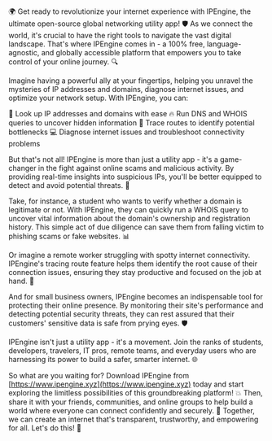 🌍 Get ready to revolutionize your internet experience with IPEngine, the ultimate open-source global networking utility app! 🛡️ As we connect the world, it's crucial to have the right tools to navigate the vast digital landscape. That's where IPEngine comes in - a 100% free, language-agnostic, and globally accessible platform that empowers you to take control of your online journey. 🔍

Imagine having a powerful ally at your fingertips, helping you unravel the mysteries of IP addresses and domains, diagnose internet issues, and optimize your network setup. With IPEngine, you can:

📡 Look up IP addresses and domains with ease
🔥 Run DNS and WHOIS queries to uncover hidden information
📍 Trace routes to identify potential bottlenecks
💻 Diagnose internet issues and troubleshoot connectivity problems

But that's not all! IPEngine is more than just a utility app - it's a game-changer in the fight against online scams and malicious activity. By providing real-time insights into suspicious IPs, you'll be better equipped to detect and avoid potential threats. 🚀

Take, for instance, a student who wants to verify whether a domain is legitimate or not. With IPEngine, they can quickly run a WHOIS query to uncover vital information about the domain's ownership and registration history. This simple act of due diligence can save them from falling victim to phishing scams or fake websites. 📊

Or imagine a remote worker struggling with spotty internet connectivity. IPEngine's tracing route feature helps them identify the root cause of their connection issues, ensuring they stay productive and focused on the job at hand. 💼

And for small business owners, IPEngine becomes an indispensable tool for protecting their online presence. By monitoring their site's performance and detecting potential security threats, they can rest assured that their customers' sensitive data is safe from prying eyes. 🛡️

IPEngine isn't just a utility app - it's a movement. Join the ranks of students, developers, travelers, IT pros, remote teams, and everyday users who are harnessing its power to build a safer, smarter internet. 🌐

So what are you waiting for? Download IPEngine from [https://www.ipengine.xyz](https://www.ipengine.xyz) today and start exploring the limitless possibilities of this groundbreaking platform! 💥 Then, share it with your friends, communities, and online groups to help build a world where everyone can connect confidently and securely. 🌟 Together, we can create an internet that's transparent, trustworthy, and empowering for all. Let's do this! 💪